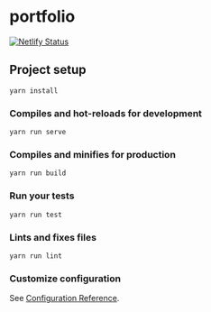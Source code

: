 # portfolio
[![Netlify Status](https://api.netlify.com/api/v1/badges/4cedfbd3-a487-45ff-ba9f-a019ccbc20d4/deploy-status)](https://app.netlify.com/sites/kyushun-portfolio/deploys)
## Project setup
```
yarn install
```

### Compiles and hot-reloads for development
```
yarn run serve
```

### Compiles and minifies for production
```
yarn run build
```

### Run your tests
```
yarn run test
```

### Lints and fixes files
```
yarn run lint
```

### Customize configuration
See [Configuration Reference](https://cli.vuejs.org/config/).
